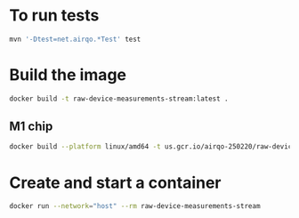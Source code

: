 # To run tests
```bash
mvn '-Dtest=net.airqo.*Test' test
```
# Build the image
```bash
docker build -t raw-device-measurements-stream:latest .
````
## M1 chip
```bash
docker build --platform linux/amd64 -t us.gcr.io/airqo-250220/raw-device-measurements-stream:latest . 
```
# Create and start a container
```bash
docker run --network="host" --rm raw-device-measurements-stream
```
